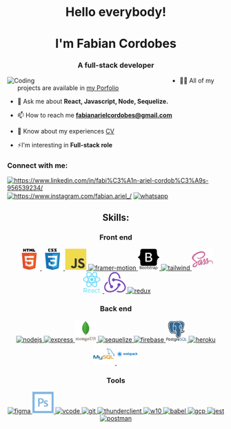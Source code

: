 <h1 align="center">Hello everybody!</h1>
<h1 align="center">I'm Fabian Cordobes </h1>

<h3 align="center">A full-stack developer</h3>
<img align="left" alt="Coding" width="400" src="https://images-wixmp-ed30a86b8c4ca887773594c2.wixmp.com/f/aaa6a4ea-c1a3-43f4-a570-7390bfb6c564/dbrebc2-f6299bc0-5695-4fde-a920-b867f5addc5f.gif?token=eyJ0eXAiOiJKV1QiLCJhbGciOiJIUzI1NiJ9.eyJzdWIiOiJ1cm46YXBwOjdlMGQxODg5ODIyNjQzNzNhNWYwZDQxNWVhMGQyNmUwIiwiaXNzIjoidXJuOmFwcDo3ZTBkMTg4OTgyMjY0MzczYTVmMGQ0MTVlYTBkMjZlMCIsIm9iaiI6W1t7InBhdGgiOiJcL2ZcL2FhYTZhNGVhLWMxYTMtNDNmNC1hNTcwLTczOTBiZmI2YzU2NFwvZGJyZWJjMi1mNjI5OWJjMC01Njk1LTRmZGUtYTkyMC1iODY3ZjVhZGRjNWYuZ2lmIn1dXSwiYXVkIjpbInVybjpzZXJ2aWNlOmZpbGUuZG93bmxvYWQiXX0.5ex4qr4gAXjSl63lIR2VYDhKc97OsAZnZ8GuPdQFZGQ" />


- 👨‍💻 All of my projects are available in [my Porfolio](https://portfolio-tawny-iota-93.vercel.app//)

- 💬 Ask me about **React, Javascript, Node, Sequelize.**

- 📫 How to reach me **fabianarielcordobes@gmail.com**

- 📄 Know about my experiences [CV](https://docs.google.com/document/d/195_dg6D0QiJVBsNa7Uc75o3Z9e6eM33BgyI90cLoON4/edit?usp=sharing)

- ⚡I'm interesting in **Full-stack role**


<h3 align="left">Connect with me:</h3>
<p align="left">
<a href="https://www.linkedin.com/in/fabi%C3%A1n-ariel-cordob%C3%A9s-956539234/" target="blank"><img align="center" src="https://raw.githubusercontent.com/rahuldkjain/github-profile-readme-generator/master/src/images/icons/Social/linked-in-alt.svg" alt="https://www.linkedin.com/in/fabi%C3%A1n-ariel-cordob%C3%A9s-956539234/" height="30" width="40" /></a>
<a href="https://www.instagram.com/fabian.ariel_/" target="blank"><img align="center" src="https://raw.githubusercontent.com/rahuldkjain/github-profile-readme-generator/master/src/images/icons/Social/instagram.svg" alt="https://www.instagram.com/fabian.ariel_/" height="30" width="40" /></a>
<a href="https://wa.me/+5491136737281" target="blank"><img align="center" src="https://raw.githubusercontent.com/rahuldkjain/github-profile-readme-generator/master/src/images/icons/Social/whatsapp.svg" alt="whatsapp" height="30" width="40" /></a>
</p>

<h2 align="center">Skills:</h2>
<h3 align="center">Front end</h3>

<p align="center">
  <a href="https://www.w3.org/html/" target="_blank" rel="noreferrer">
    <img
      src="https://raw.githubusercontent.com/devicons/devicon/master/icons/html5/html5-original-wordmark.svg"
      alt="html5"
      width="50"
      height="50"
    />
  </a>
    <a href="https://www.w3schools.com/css/" target="_blank" rel="noreferrer">
    <img
      src="https://raw.githubusercontent.com/devicons/devicon/master/icons/css3/css3-original-wordmark.svg"
      alt="css3"
      width="50"
      height="50"
    />
  </a>
    <a
    href="https://developer.mozilla.org/en-US/docs/Web/JavaScript"
    target="_blank"
    rel="noreferrer"
  >
    <img
      src="https://raw.githubusercontent.com/devicons/devicon/master/icons/javascript/javascript-original.svg"
      alt="javascript"
      width="50"
      height="50"
    />
  </a>
    <a
    href="https://www.framer.com/motion/"
    target="_blank"
    rel="noreferrer"
  >
    <img
      src="https://seeklogo.com/images/F/framer-motion-logo-DA1E33CAA1-seeklogo.com.png"
      alt="framer-motion"
      width="50"
      height="50"
    />
  </a>
    <a href="https://getbootstrap.com" target="_blank" rel="noreferrer">
    <img
      src="https://raw.githubusercontent.com/devicons/devicon/master/icons/bootstrap/bootstrap-plain-wordmark.svg"
      alt="bootstrap"
      width="50"
      height="50"
    />
  </a>
    <a href="https://tailwindcss.com/" target="_blank" rel="noreferrer">
    <img
      src="https://www.vectorlogo.zone/logos/tailwindcss/tailwindcss-icon.svg"
      alt="tailwind"
      width="50"
      height="50"
    />
  </a>
    <a href="https://sass-lang.com" target="_blank" rel="noreferrer">
    <img
      src="https://raw.githubusercontent.com/devicons/devicon/master/icons/sass/sass-original.svg"
      alt="sass"
      width="50"
      height="50"
    />
  </a>
    <a href="https://reactjs.org/" target="_blank" rel="noreferrer">
    <img
      src="https://raw.githubusercontent.com/devicons/devicon/master/icons/react/react-original-wordmark.svg"
      alt="react"
      width="50"
      height="50"
    />
  </a>
  <a href="https://redux.js.org" target="_blank" rel="noreferrer">
    <img
      src="https://raw.githubusercontent.com/devicons/devicon/master/icons/redux/redux-original.svg"
      alt="redux"
      width="50"
      height="50"
    />
  </a>
    <a href="https://www.typescriptlang.org/" target="_blank" rel="noreferrer">
    <img
      src="https://cdn.jsdelivr.net/gh/devicons/devicon/icons/typescript/typescript-original.svg"
      alt="redux"
      width="50"
      height="50"
    />
  </a>
</p>
<h3 align="center">Back end</h3>
<p align="center">
    <a href="https://nodejs.org/es/" target="_blank" rel="noreferrer">
    <img
      src="https://cdn.jsdelivr.net/gh/devicons/devicon/icons/nodejs/nodejs-original.svg"
      alt="nodejs"
      width="50"
      height="50"
    />
  </a>
      <a href="https://expressjs.com/es/" target="_blank" rel="noreferrer">
    <img
      src="https://assets.website-files.com/61ca3f775a79ec5f87fcf937/6202fcdee5ee8636a145a41b_1234.png"
      alt="express"
      width="50"
      height="50"
    />
  </a>
    <a href="https://www.mongodb.com/" target="_blank" rel="noreferrer">
    <img
      src="https://raw.githubusercontent.com/devicons/devicon/master/icons/mongodb/mongodb-original-wordmark.svg"
      alt="mongodb"
      width="50"
      height="50"
    />
  </a>
    <a href="https://sequelize.org/" target="_blank" rel="noreferrer">
    <img
      src="https://avatars.githubusercontent.com/u/3591786?s=280&v=4"
      alt="sequelize"
      width="50"
      height="50"
    />
  </a>
    <a href="https://firebase.google.com/" target="_blank" rel="noreferrer">
    <img
      src="https://www.vectorlogo.zone/logos/firebase/firebase-icon.svg"
      alt="firebase"
      width="50"
      height="50"
    />
  </a>
    <a href="https://www.postgresql.org" target="_blank" rel="noreferrer">
    <img
      src="https://raw.githubusercontent.com/devicons/devicon/master/icons/postgresql/postgresql-original-wordmark.svg"
      alt="postgresql"
      width="50"
      height="50"
    />
  </a>
    <a href="https://heroku.com" target="_blank" rel="noreferrer">
    <img
      src="https://www.vectorlogo.zone/logos/heroku/heroku-icon.svg"
      alt="heroku"
      width="50"
      height="50"
    />
  </a>
    <a href="https://www.mysql.com/" target="_blank" rel="noreferrer">
    <img
      src="https://raw.githubusercontent.com/devicons/devicon/master/icons/mysql/mysql-original-wordmark.svg"
      alt="mysql"
      width="50"
      height="50"
    />
  </a>
    <a href="https://webpack.js.org" target="_blank" rel="noreferrer">
    <img
      src="https://raw.githubusercontent.com/devicons/devicon/d00d0969292a6569d45b06d3f350f463a0107b0d/icons/webpack/webpack-original-wordmark.svg"
      alt="webpack"
      width="50"
      height="50"
    />
  </a>
</p>
<h3 align="center">Tools</h3>

<p align="center">
  <a href="https://www.figma.com/" target="_blank" rel="noreferrer">
    <img
      src="https://www.vectorlogo.zone/logos/figma/figma-icon.svg"
      alt="figma"
      width="50"
      height="50"
    />
  </a>
    <a href="https://www.photoshop.com/en" target="_blank" rel="noreferrer">
    <img
      src="https://raw.githubusercontent.com/devicons/devicon/master/icons/photoshop/photoshop-line.svg"
      alt="photoshop"
      width="50"
      height="50"
    />
  </a>
    <a href="https://code.visualstudio.com/" target="_blank" rel="noreferrer">
    <img
      src="https://upload.wikimedia.org/wikipedia/commons/thumb/2/2d/Visual_Studio_Code_1.18_icon.svg/1200px-Visual_Studio_Code_1.18_icon.svg.png"
      alt="vcode"
      width="50"
      height="50"
    />
  </a>
    <a href="https://git-scm.com/" target="_blank" rel="noreferrer">
    <img
      src="https://www.vectorlogo.zone/logos/git-scm/git-scm-icon.svg"
      alt="git"
      width="50"
      height="50"
    />
  </a>
      <a href="https://www.thunderclient.com/" target="_blank" rel="noreferrer">
    <img
      src="https://rangav.gallerycdn.vsassets.io/extensions/rangav/vscode-thunder-client/1.19.1/1663361559511/Microsoft.VisualStudio.Services.Icons.Default"
      alt="thunderclient"
      width="50"
      height="50"
    />
  </a>
        <a href="https://es.wikipedia.org/wiki/Windows_10" target="_blank" rel="noreferrer">
    <img
      src="https://kb.rolosa.com/wp-content/uploads/2020/03/windows-10-logo-6.png"
      alt="w10"
      width="50"
      height="50"
    />
  </a>
    <a href="https://babeljs.io/" target="_blank" rel="noreferrer">
    <img
      src="https://babeljs.io/img/ogImage.png"
      alt="babel"
      width="50"
      height="50"
    />
  </a>
    <a href="https://cloud.google.com" target="_blank" rel="noreferrer">
    <img
      src="https://www.vectorlogo.zone/logos/google_cloud/google_cloud-icon.svg"
      alt="gcp"
      width="50"
      height="50"
    />
  </a>
    <a href="https://jestjs.io" target="_blank" rel="noreferrer">
    <img
      src="https://www.vectorlogo.zone/logos/jestjsio/jestjsio-icon.svg"
      alt="jest"
      width="50"
      height="50"
    />
  </a>
    <a href="https://postman.com" target="_blank" rel="noreferrer">
    <img
      src="https://www.vectorlogo.zone/logos/getpostman/getpostman-icon.svg"
      alt="postman"
      width="40"
      height="40"
    />
  </a>
</p>


